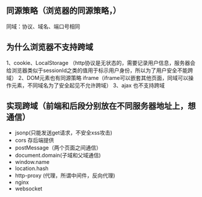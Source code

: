 ## 同源策略（浏览器的同源策略，）
同域：协议、域名、端口号相同

## 为什么浏览器不支持跨域
1、cookie、LocalStorage （http协议是无状态的，需要记录用户信息，服务器会给浏览器类似于sessionId之类的值用于标示用户身份，所以为了用户安全不能跨域）
2、DOM元素也有同源策略 iframe（iframe可以嵌套其他页面，同域可以操作元素，不同域名为了安全起见不允许跨域）
3、ajax 也不支持跨域

## 实现跨域（前端和后段分别放在不同服务器地址上，想通信）
- jsonp(只能发送get请求，不安全xss攻击)
- cors 存后端提供
- postMessage（两个页面之间通信）
- document.domain(子域和父域通信)
- window.name
- location.hash
- http-proxy (代理，所谓中间件，反向代理)
- nginx
- websocket

